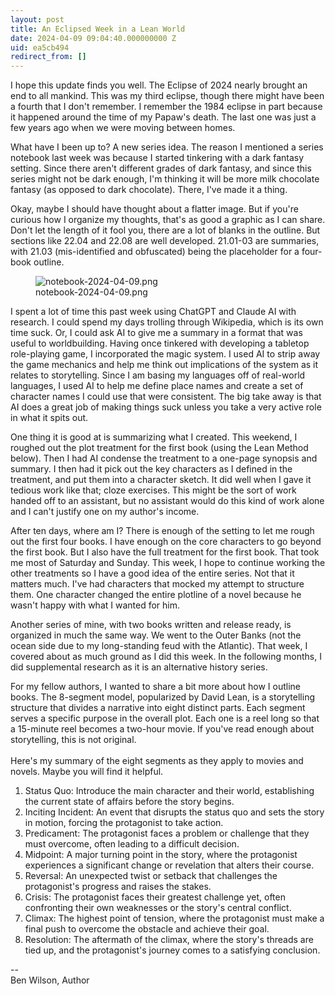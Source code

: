 ```yaml
---
layout: post
title: An Eclipsed Week in a Lean World
date: 2024-04-09 09:04:40.000000000 Z
uid: ea5cb494
redirect_from: []
---
```

I hope this update finds you well. The Eclipse of 2024 nearly brought an end to all mankind. This was my third eclipse, though there might have been a fourth that I don't remember. I remember the 1984 eclipse in part because it happened around the time of my Papaw's death. The last one was just a few years ago when we were moving between homes.  
  
What have I been up to? A new series idea. The reason I mentioned a series notebook last week was because I started tinkering with a dark fantasy setting. Since there aren't different grades of dark fantasy, and since this series might not be dark enough, I'm thinking it will be more milk chocolate fantasy (as opposed to dark chocolate). There, I've made it a thing.  
  
Okay, maybe I should have thought about a flatter image. But if you're curious how I organize my thoughts, that's as good a graphic as I can share. Don't let the length of it fool you, there are a lot of blanks in the outline. But sections like 22.04 and 22.08 are well developed. 21.01-03 are summaries, with 21.03 (mis-identified and obfuscated) being the placeholder for a four-book outline.&nbsp;   
  

<figure>
<img src='/assets/images/posts/notebook-2024-04-09.avif' alt='notebook-2024-04-09.png'>
<figcaption>notebook-2024-04-09.png</figcaption>
</figure>
  
  
 I spent a lot of time this past week using ChatGPT and Claude AI with research. I could spend my days trolling through Wikipedia, which is its own time suck. Or, I could ask AI to give me a summary in a format that was useful to worldbuilding. Having once tinkered with developing a tabletop role-playing game, I incorporated the magic system. I used AI to strip away the game mechanics and help me think out implications of the system as it relates to storytelling. Since I am basing my languages off of real-world languages, I used AI to help me define place names and create a set of character names I could use that were consistent. The big take away is that AI does a great job of making things suck unless you take a very active role in what it spits out.  
  
One thing it is good at is summarizing what I created. This weekend, I roughed out the plot treatment for the first book (using the Lean Method below). Then I had AI condense the treatment to a one-page synopsis and summary. I then had it pick out the key characters as I defined in the treatment, and put them into a character sketch. It did well when I gave it tedious work like that; cloze exercises. This might be the sort of work handed off to an assistant, but no assistant would do this kind of work alone and I can't justify one on my author's income.  
  
After ten days, where am I? There is enough of the setting to let me rough out the first four books. I have enough on the core characters to go beyond the first book. But I also have the full treatment for the first book. That took me most of Saturday and Sunday. This week, I hope to continue working the other treatments so I have a good idea of the entire series. Not that it matters much. I've had characters that mocked my attempt to structure them. One character changed the entire plotline of a novel because he wasn't happy with what I wanted for him.  
  
Another series of mine, with two books written and release ready, is organized in much the same way. We went to the Outer Banks (not the ocean side due to my long-standing feud with the Atlantic). That week, I covered about as much ground as I did this week. In the following months, I did supplemental research as it is an alternative history series.  
  
For my fellow authors, I wanted to share a bit more about how I outline books. The 8-segment model, popularized by David Lean, is a storytelling structure that divides a narrative into eight distinct parts. Each segment serves a specific purpose in the overall plot. Each one is a reel long so that a 15-minute reel becomes a two-hour movie. If you've read enough about storytelling, this is not original.  
&nbsp;  
Here's my summary of the eight segments as they apply to movies and novels. Maybe you will find it helpful.

1. Status Quo: Introduce the main character and their world, establishing the current state of affairs before the story begins.
2. Inciting Incident: An event that disrupts the status quo and sets the story in motion, forcing the protagonist to take action.
3. Predicament: The protagonist faces a problem or challenge that they must overcome, often leading to a difficult decision.
4. Midpoint: A major turning point in the story, where the protagonist experiences a significant change or revelation that alters their course.
5. Reversal: An unexpected twist or setback that challenges the protagonist's progress and raises the stakes.
6. Crisis: The protagonist faces their greatest challenge yet, often confronting their own weaknesses or the story's central conflict.
7. Climax: The highest point of tension, where the protagonist must make a final push to overcome the obstacle and achieve their goal.
8. Resolution: The aftermath of the climax, where the story's threads are tied up, and the protagonist's journey comes to a satisfying conclusion.

  

--&nbsp;  
Ben Wilson, Author

